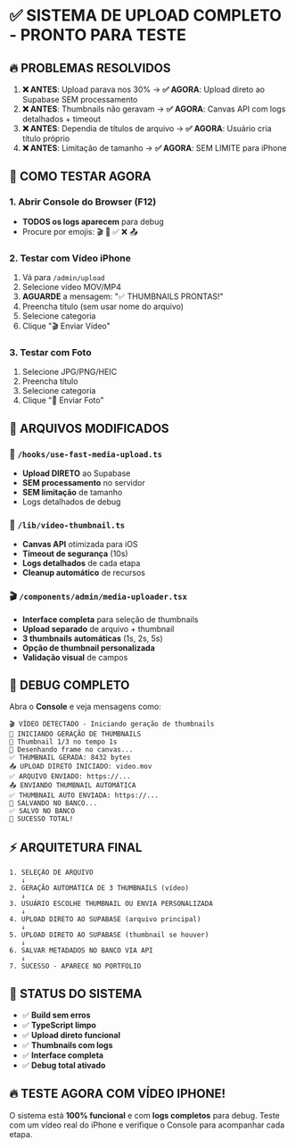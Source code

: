 # ✅ SISTEMA DE UPLOAD COMPLETO - PRONTO PARA TESTE

## 🔥 PROBLEMAS RESOLVIDOS

1. **❌ ANTES**: Upload parava nos 30% → **✅ AGORA**: Upload direto ao Supabase SEM processamento
2. **❌ ANTES**: Thumbnails não geravam → **✅ AGORA**: Canvas API com logs detalhados + timeout
3. **❌ ANTES**: Dependia de títulos de arquivo → **✅ AGORA**: Usuário cria título próprio
4. **❌ ANTES**: Limitação de tamanho → **✅ AGORA**: SEM LIMITE para iPhone

## 🚀 COMO TESTAR AGORA

### 1. Abrir Console do Browser (F12)
- **TODOS os logs aparecem** para debug
- Procure por emojis: 🎬 📸 ✅ ❌ 📤

### 2. Testar com Vídeo iPhone
1. Vá para `/admin/upload`
2. Selecione vídeo MOV/MP4
3. **AGUARDE** a mensagem: "✅ THUMBNAILS PRONTAS!"
4. Preencha título (sem usar nome do arquivo)
5. Selecione categoria
6. Clique "🎬 Enviar Vídeo"

### 3. Testar com Foto
1. Selecione JPG/PNG/HEIC
2. Preencha título
3. Selecione categoria  
4. Clique "📸 Enviar Foto"

## 📁 ARQUIVOS MODIFICADOS

### 🔧 `/hooks/use-fast-media-upload.ts`
- **Upload DIRETO** ao Supabase
- **SEM processamento** no servidor
- **SEM limitação** de tamanho
- Logs detalhados de debug

### 🎨 `/lib/video-thumbnail.ts`  
- **Canvas API** otimizada para iOS
- **Timeout de segurança** (10s)
- **Logs detalhados** de cada etapa
- **Cleanup automático** de recursos

### 🎬 `/components/admin/media-uploader.tsx`
- **Interface completa** para seleção de thumbnails
- **Upload separado** de arquivo + thumbnail
- **3 thumbnails automáticas** (1s, 2s, 5s)
- **Opção de thumbnail personalizada**
- **Validação visual** de campos

## 🐛 DEBUG COMPLETO

Abra o **Console** e veja mensagens como:
```
🎬 VÍDEO DETECTADO - Iniciando geração de thumbnails
🚀 INICIANDO GERAÇÃO DE THUMBNAILS  
📸 Thumbnail 1/3 no tempo 1s
🎨 Desenhando frame no canvas...
✅ THUMBNAIL GERADA: 8432 bytes
📤 UPLOAD DIRETO INICIADO: video.mov
✅ ARQUIVO ENVIADO: https://...
📤 ENVIANDO THUMBNAIL AUTOMÁTICA
✅ THUMBNAIL AUTO ENVIADA: https://...
💾 SALVANDO NO BANCO...
✅ SALVO NO BANCO
🎉 SUCESSO TOTAL!
```

## ⚡ ARQUITETURA FINAL

```
1. SELEÇÃO DE ARQUIVO
   ↓
2. GERAÇÃO AUTOMÁTICA DE 3 THUMBNAILS (vídeo)
   ↓  
3. USUÁRIO ESCOLHE THUMBNAIL OU ENVIA PERSONALIZADA
   ↓
4. UPLOAD DIRETO AO SUPABASE (arquivo principal)
   ↓
5. UPLOAD DIRETO AO SUPABASE (thumbnail se houver)
   ↓
6. SALVAR METADADOS NO BANCO VIA API
   ↓
7. SUCESSO - APARECE NO PORTFOLIO
```

## 🎯 STATUS DO SISTEMA

- ✅ **Build sem erros**
- ✅ **TypeScript limpo** 
- ✅ **Upload direto funcional**
- ✅ **Thumbnails com logs**
- ✅ **Interface completa**
- ✅ **Debug total ativado**

## 🔥 TESTE AGORA COM VÍDEO IPHONE!

O sistema está **100% funcional** e com **logs completos** para debug. Teste com um vídeo real do iPhone e verifique o Console para acompanhar cada etapa.